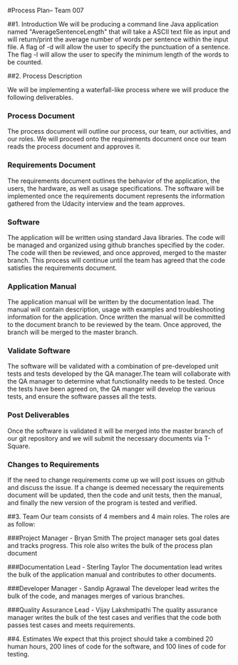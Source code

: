 #Process Plan– Team 007

##1. Introduction
We will be producing a command line Java application named "AverageSentenceLength" that will take a ASCII text file as input and will return/print  the average number of words per sentence within the input file. A flag of -d will allow the user to specify the punctuation of a sentence. The flag -l will allow the user to specify the minimum length of the words to be counted.

##2. Process Description 

We will be implementing a waterfall-like process where we will produce the following deliverables.

### Process Document
The process document will outline our process, our team, our activities, and our roles. We will proceed onto the requirements document once our team reads the process document and approves it.

### Requirements Document
The requirements document outlines the behavior of the application, the users, the hardware, as well as usage specifications. The software will be implemented once the requirements document represents the information gathered from the Udacity interview and the team approves.

### Software
The application will be written using standard Java libraries. The code will be managed and organized using github branches specified by the coder. The code will then be reviewed, and once approved, merged to the master branch. This process will continue until the team has agreed that the code satisfies the requirements document.

### Application Manual
The application manual will be written by the documentation lead. The manual will contain description, usage with examples and troubleshooting information for the application. Once written the manual will be committed to the document branch to be reviewed by the team. Once approved, the branch will be merged to the master branch. 

### Validate Software
The software will be validated with a combination of pre-developed unit tests and tests developed by the QA manager.The team will collaborate with the QA manager to determine what functionality needs to be tested. Once the tests have been agreed on, the QA manger will develop the various tests, and ensure the software passes all the tests.   

### Post Deliverables
Once the software is validated it will be merged into the master branch of our git repository and we will submit the necessary documents via T-Square.  

### Changes to Requirements
If the need to change requirements come up we will post issues on github and discuss the issue. If a change is deemed necessary the requirements document will be updated, then the code and unit tests, then the manual, and finally the new version of the program is tested and verified.  

##3. Team
Our team consists of 4 members and 4 main roles. The roles are as follow:

###Project Manager - Bryan Smith
The project manager sets goal dates and tracks progress. This role also writes the bulk of the process plan document

###Documentation Lead - Sterling Taylor
The documentation lead writes the bulk of the application manual and contributes to other documents.

###Developer Manager - Sandip Agrawal
The developer lead writes the bulk of the code, and manages merges of various branches.

###Quality Assurance Lead - Vijay Lakshmipathi
The quality assurance manager writes the bulk of the test cases and verifies that the code both passes test cases and meets requirements. 

##4. Estimates
We expect that this project should take a combined 20 human hours, 200 lines of code for the software, and 100 lines of code for testing.   

